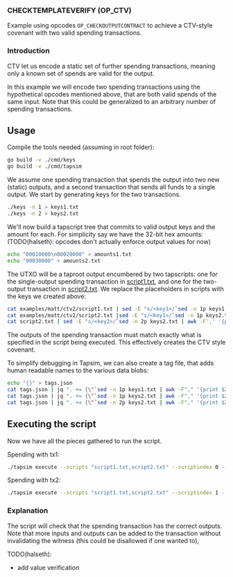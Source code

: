### CHECKTEMPLATEVERIFY (OP_CTV)
Example using opcodes `OP_CHECKOUTPUTCONTRACT` to achieve a CTV-style covenant
with two valid spending transactions.

### Introduction
CTV let us encode a static set of further spending transactions, meaning only a
known set of spends are valid for the output.

In this example we will encode two spending transactions using the hypothetical
opcodes mentioned above, that are both valid spends of the same input. Note
that this could be generalized to an arbitrary number of spending transactions.

## Usage
Compile the tools needed (assuming in root folder):
```bash
go build -v ./cmd/keys
go build -v ./cmd/tapsim
```

We assume one spending transaction that spends the output into two new (static)
outputs, and a second transaction that sends all funds to a single output. We
start by generating keys for the two transactions.

```bash
./keys -n 1 > keys1.txt
./keys -n 2 > keys2.txt
```

We'll now build a tapscript tree that commits to valid output keys and the
amount for each. For simplicity say we have the 32-bit hex amounts:
(TODO(halseth): opcodes don't actually enforce output values for now)

```bash
echo "00010000\n00020000" > amounts1.txt
echo "00030000" > amounts2.txt
```

The UTXO will be a taproot output encumbered by two tapscripts: one for the
single-output spending transaction in [script1.txt](script1.txt), and one for
the two-output transaction in [script2.txt](script2.txt). We replace the
placeholders in scripts with the keys we created above:

```bash
cat examples/matt/ctv2/script1.txt | sed -E "s/<key1>/`sed -n 1p keys1.txt | awk -F',' '{print $2}'`/" > script1.txt
cat examples/matt/ctv2/script2.txt |sed -E "s/<key1>/`sed -n 1p keys2.txt | awk -F',' '{print $2}'`/"  > script2.txt
cat script2.txt | sed -E "s/<key2>/`sed -n 2p keys2.txt | awk -F',' '{print $2}'`/" > script2.txt
```

The outputs of the spending transaction must match exactly what is specified in
the script being executed. This effectively creates the CTV style covenant.

To simplify debugging in Tapsim, we can also create a tag file, that adds human
readable names to the various data blobs:

```bash
echo "{}" > tags.json
cat tags.json | jq ". += {\"`sed -n 1p keys1.txt | awk -F"," '{print $2}'`\":\"output key[0]\"}" > tags.json
cat tags.json | jq ". += {\"`sed -n 1p keys2.txt | awk -F"," '{print $2}'`\":\"output key[0]\"}" > tags.json
cat tags.json | jq ". += {\"`sed -n 2p keys2.txt | awk -F"," '{print $2}'`\":\"output key[1]\"}" > tags.json
```

## Executing the script
Now we have all the pieces gathered to run the script.

Spending with tx1:

```bash
./tapsim execute --scripts "script1.txt,script2.txt" --scriptindex 0 --tagfile tags.json --outputs="`sed -n 1p keys1.txt | awk -F',' '{print $2}'`:30000"
```

Spending with tx2:

```bash
./tapsim execute --scripts "script1.txt,script2.txt" --scriptindex 1 --tagfile tags.json  --outputs="`sed -n 1p keys2.txt | awk -F',' '{print $2}'`:10000,`sed -n 2p keys2.txt | awk -F',' '{print $2}'`:20000"
```

### Explanation
The script will check that the spending transaction has the correct outputs.
Note that more inputs and outputs can be added to the transaction without
invalidating the witness (this could be disallowed if one wanted to),

TODO(halseth): 
- add value verification
